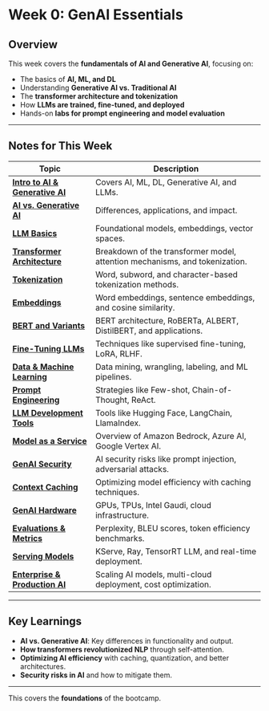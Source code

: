 # Week 0: GenAI Essentials  

## Overview  

This week covers the **fundamentals of AI and Generative AI**, focusing on:  

- The basics of **AI, ML, and DL**  
- Understanding **Generative AI vs. Traditional AI**  
- The **transformer architecture and tokenization**  
- How **LLMs are trained, fine-tuned, and deployed**  
- Hands-on **labs for prompt engineering and model evaluation**  

---

## Notes for This Week  

| **Topic** | **Description** |
|-----------|----------------|
| [**Intro to AI & Generative AI**](intro.md) | Covers AI, ML, DL, Generative AI, and LLMs. |
| [**AI vs. Generative AI**](02-genai-vs-traditional-ai.md) | Differences, applications, and impact. |
| [**LLM Basics**](03-llm-basics.md) | Foundational models, embeddings, vector spaces. |
| [**Transformer Architecture**](04-transformers.md) | Breakdown of the transformer model, attention mechanisms, and tokenization. |
| [**Tokenization**](05-tokenization.md) | Word, subword, and character-based tokenization methods. |
| [**Embeddings**](06-embeddings.md) | Word embeddings, sentence embeddings, and cosine similarity. |
| [**BERT and Variants**](07-bert-and-variants.md) | BERT architecture, RoBERTa, ALBERT, DistilBERT, and applications. |
| [**Fine-Tuning LLMs**](08-fine-tuning-llms.md) | Techniques like supervised fine-tuning, LoRA, RLHF. |
| [**Data & Machine Learning**](09-data-and-ml.md) | Data mining, wrangling, labeling, and ML pipelines. |
| [**Prompt Engineering**](10-prompt-engineering.md) | Strategies like Few-shot, Chain-of-Thought, ReAct. |
| [**LLM Development Tools**](11-llm-dev-tools.md) | Tools like Hugging Face, LangChain, LlamaIndex. |
| [**Model as a Service**](12-model-as-a-service.md) | Overview of Amazon Bedrock, Azure AI, Google Vertex AI. |
| [**GenAI Security**](13-genai-security.md) | AI security risks like prompt injection, adversarial attacks. |
| [**Context Caching**](14-context-caching.md) | Optimizing model efficiency with caching techniques. |
| [**GenAI Hardware**](15-hardware-for-genai.md) | GPUs, TPUs, Intel Gaudi, cloud infrastructure. |
| [**Evaluations & Metrics**](16-evaluations-and-metrics.md) | Perplexity, BLEU scores, token efficiency benchmarks. |
| [**Serving Models**](17-serving-models.md) | KServe, Ray, TensorRT LLM, and real-time deployment. |
| [**Enterprise & Production AI**](18-production-enterprise.md) | Scaling AI models, multi-cloud deployment, cost optimization. |

---

## Key Learnings  

- **AI vs. Generative AI**: Key differences in functionality and output.  
- **How transformers revolutionized NLP** through self-attention.  
- **Optimizing AI efficiency** with caching, quantization, and better architectures.  
- **Security risks in AI** and how to mitigate them.  

---

This covers the **foundations** of the bootcamp.
